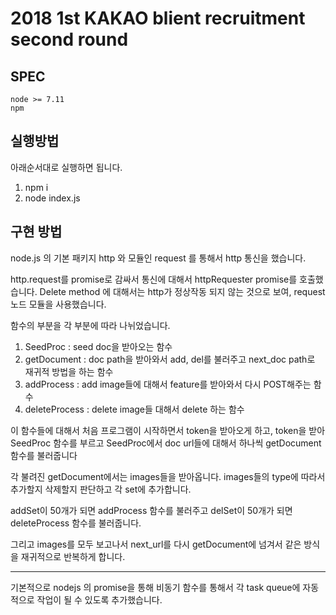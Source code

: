 # 2018 1st KAKAO blient recruitment second round

## SPEC
    node >= 7.11
    npm 

## 실행방법

아래순서대로 실행하면 됩니다.

1. npm i
2. node index.js

## 구현 방법
node.js 의 기본 패키지 http 와 모듈인 request 를 통해서 http 통신을 했습니다.

http.request를 promise로 감싸서 통신에 대해서 httpRequester promise를 호출했습니다.
Delete method 에 대해서는 http가 정상작동 되지 않는 것으로 보여, request 노드 모듈을 사용했습니다.

함수의 부분을 각 부분에 따라 나뉘었습니다.

1. SeedProc : seed doc을 받아오는 함수
2. getDocument : doc path을 받아와서 add, del를 불러주고 next_doc path로 재귀적 방법을 하는 함수
3. addProcess : add image들에 대해서 feature를 받아와서 다시 POST해주는 함수
4. deleteProcess : delete image들 대해서 delete 하는 함수

이 함수들에 대해서 처음 프로그램이 시작하면서 token을 받아오게 하고, token을 받아 SeedProc 함수를 부르고
SeedProc에서 doc url들에 대해서 하나씩 getDocument 함수를 불러줍니다

각 불려진 getDocument에서는 images들을 받아옵니다.
images들의 type에 따라서 추가할지 삭제할지 판단하고 각 set에 추가합니다.

addSet이 50개가 되면 addProcess 함수를 불러주고
delSet이 50개가 되면 deleteProcess 함수를 불러줍니다.

그리고 images를 모두 보고나서 next_url를 다시 getDocument에 넘겨서 같은 방식을 재귀적으로 반복하게 합니다.

----------

기본적으로 nodejs 의 promise을 통해 비동기 함수를 통해서 각 task queue에 자동적으로 작업이 될 수 있도록 추가했습니다.